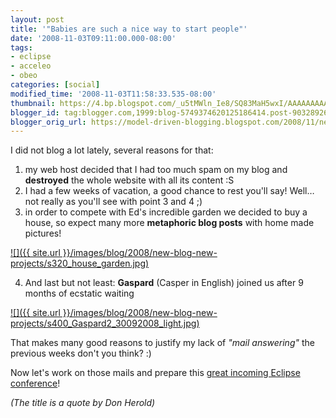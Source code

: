 ```yaml
---
layout: post
title: '"Babies are such a nice way to start people"'
date: '2008-11-03T09:11:00.000-08:00'
tags:
- eclipse
- acceleo
- obeo
categories: [social]
modified_time: '2008-11-03T11:58:33.535-08:00'
thumbnail: https://4.bp.blogspot.com/_u5tMWln_Ie8/SQ83MaH5wxI/AAAAAAAAAAM/7U5ADFXexlg/s72-c/house_garden.jpg
blogger_id: tag:blogger.com,1999:blog-5749374620125186414.post-9032892606062005784
blogger_orig_url: https://model-driven-blogging.blogspot.com/2008/11/new-blog-new-projects.html
---
```


I did not blog a lot lately, several reasons for that:

1. my web host decided that I had too much spam on my blog and **destroyed** the whole website with all its content :S
2. I had a few weeks of vacation, a good chance to rest you'll say! Well… not really as you'll see with point 3 and 4 ;)
3. in order to compete with Ed's incredible garden we decided to buy a house, so expect many more **metaphoric blog posts** with home made pictures!

[![]({{ site.url }}/images/blog/2008/new-blog-new-projects/s320_house_garden.jpg)](https://4.bp.blogspot.com/_u5tMWln_Ie8/SQ83MaH5wxI/AAAAAAAAAAM/7U5ADFXexlg/s1600-h/house_garden.jpg)

4. And last but not least: **Gaspard** (Casper in English) joined us after 9 months of ecstatic waiting

[![]({{ site.url }}/images/blog/2008/new-blog-new-projects/s400_Gaspard2_30092008_light.jpg)](https://1.bp.blogspot.com/_OJuY9x1lbxI/SOMKDUu-g0I/AAAAAAAAAHg/WjR-KlM35oU/s1600-h/Gaspard2_30092008_light.jpg)

That makes many good reasons to justify my lack of _"mail answering"_ the previous weeks don't you think? :)

Now let's work on those mails and prepare this [great incoming Eclipse conference](https://www.eclipsecon.org/summiteurope2008/)!

_(The title is a quote by Don Herold)_
